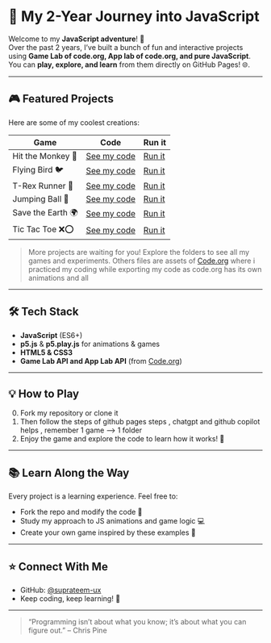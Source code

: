 # 🚀 My 2-Year Journey into JavaScript

Welcome to my **JavaScript adventure**! 🎉  
Over the past 2 years, I’ve built a bunch of fun and interactive projects using **Game Lab of code.org, App lab of code.org, and pure JavaScript**. You can **play, explore, and learn** from them directly on GitHub Pages! 🌐. 

---


## 🎮 Featured Projects

Here are some of my coolest creations:

| Game | Code | Run it |
|------|------|--------|
| Hit the Monkey 🐒 | [See my code](./Hit%20the%20monkey/code.js) | [Run it ](./Hit%20the%20monkey/index.html) |
| Flying Bird 🐦 | [See my code](./Flying%20Bird/code.js) | [Run it](./Flying%20Bird/index.html) |
| T-Rex Runner 🦖 | [See my code](./T%20REX%20GAME/code.js) | [Run it](./T%20REX%20GAME/index.html) |
| Jumping Ball 🏀 | [See my code](./Jumping%20ball/code.js) | [Run it](./Jumping%20ball/index.html) |
| Save the Earth 🌍 | [See my code](./Save%20the%20Earth/code.js) | [Run it](./Save%20the%20Earth/index.html) |
| Tic Tac Toe ❌⭕ | [See my code](./Tic%20Tac%20Toe/code.js) | [Run it](./Tic%20Tac%20Toe/index.html) |


> More projects are waiting for you! Explore the folders to see all my games and experiments. Others files are assets of [Code.org](https://code.org/) where i practiced my coding while exporting my code as code.org has its own animations and all 

---

## 🛠️ Tech Stack

- **JavaScript** (ES6+)
- **p5.js** & **p5.play.js** for animations & games
- **HTML5 & CSS3**
- **Game Lab API and App Lab API** (from [Code.org](https://code.org/))
---

## 💡 How to Play
0. Fork my repository or clone it
1. Then follow the steps of github pages steps , chatgpt and github copilot helps , remember 1 game --> 1 folder
2. Enjoy the game and explore the code to learn how it works! 🎯

---

## 📚 Learn Along the Way

Every project is a learning experience. Feel free to:

- Fork the repo and modify the code 📝  
- Study my approach to JS animations and game logic 💻  
- Create your own game inspired by these examples 🚀

---

## ⭐ Connect With Me

- GitHub: [@suprateem-ux](https://github.com/suprateem-ux)  
- Keep coding, keep learning! 💪

---

> “Programming isn’t about what you know; it’s about what you can figure out.” – Chris Pine
